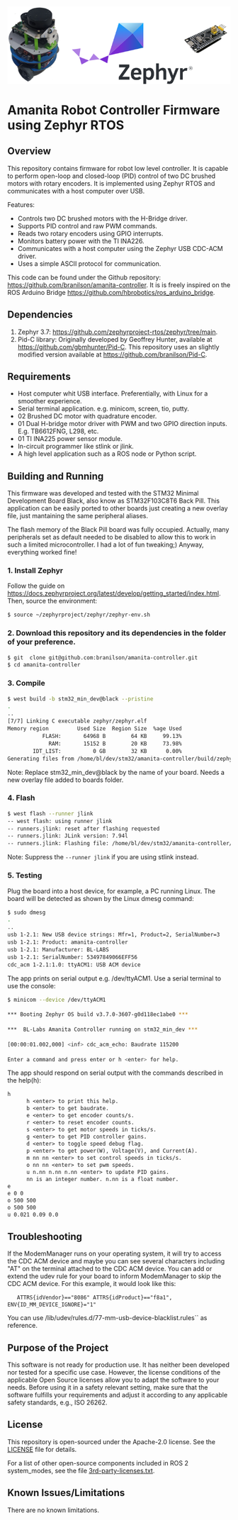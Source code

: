 ![banner](.images/banner_amanita_controller.png)

# Amanita Robot Controller Firmware using Zephyr RTOS

## Overview

This repository contains firmware for robot low level controller. It is capable to perform open-loop and closed-loop (PID) control of two DC brushed motors with rotary encoders. It is implemented using Zephyr RTOS and communicates with a host computer over USB.

Features:
- Controls two DC brushed motors with the H-Bridge driver.
- Supports PID control and raw PWM commands.
- Reads two rotary encoders using GPIO interrupts.
- Monitors battery power with the TI INA226.
- Communicates with a host computer using the Zephyr USB CDC-ACM driver.
- Uses a simple ASCII protocol for communication.

This code can be found under the Github repository: <https://github.com/branilson/amanita-controller>. It is is freely inspired on the ROS Arduino Bridge <https://github.com/hbrobotics/ros_arduino_bridge>.

## Dependencies

1. Zephyr 3.7: <https://github.com/zephyrproject-rtos/zephyr/tree/main>.
2. Pid-C library: Originally developed by Geoffrey Hunter, available at <https://github.com/gbmhunter/Pid-C>. This repository uses an slightly modified version available at <https://github.com/branilson/Pid-C>.

## Requirements

* Host computer whit USB interface. Preferentially, with Linux for a smoother experience.
* Serial terminal application. e.g. minicom, screen, tio, putty.
* 02 Brushed DC motor with quadrature encoder.
* 01 Dual H-bridge motor driver with PWM and two GPIO direction inputs. E.g. TB6612FNG, L298, etc.
* 01 TI INA225 power sensor module.
* In-circuit programmer like stlink or jlink.
* A high level application such as a ROS node or Python script.

## Building and Running

This firmware was developed and tested with the STM32 Minimal Development Board Black, also know as STM32F103C8T6 Back Pill. This application can be easily ported to other boards just creating a new overlay file, just mantaining the same peripheral aliases.

The flash memory of the Black Pill board was fully occupied. Actually, many peripherals set as default needed to be disabled to allow this to work in such a limited microcontroller. I had a lot of fun tweaking;) Anyway, everything worked fine!

### 1. Install Zephyr

Follow the guide on <https://docs.zephyrproject.org/latest/develop/getting_started/index.html>. Then, source the environment:

```bash
$ source ~/zephyrproject/zephyr/zephyr-env.sh
```

### 2. Download this repository and its dependencies in the folder of your preference.
```bash
$ git  clone git@github.com:branilson/amanita-controller.git
$ cd amanita-controller
```
### 3. Compile

```bash
$ west build -b stm32_min_dev@black --pristine
.
..
[7/7] Linking C executable zephyr/zephyr.elf
Memory region         Used Size  Region Size  %age Used
           FLASH:       64968 B        64 KB     99.13%
             RAM:       15152 B        20 KB     73.98%
        IDT_LIST:          0 GB        32 KB      0.00%
Generating files from /home/bl/dev/stm32/amanita-controller/build/zephyr/zephyr.elf for board: stm32_min_dev
```
Note: Replace stm32_min_dev@black by the name of your board. Needs a new overlay file added to boards folder.

### 4. Flash

```bash
$ west flash --runner jlink
-- west flash: using runner jlink
-- runners.jlink: reset after flashing requested
-- runners.jlink: JLink version: 7.94l
-- runners.jlink: Flashing file: /home/bl/dev/stm32/amanita-controller/build/zephyr/zephyr.hex
```
Note: Suppress the ```--runner jlink``` if you are using stlink instead.

### 5. Testing

Plug the board into a host device, for example, a PC running Linux.
The board will be detected as shown by the Linux dmesg command:

```bash
$ sudo dmesg
.
..
usb 1-2.1: New USB device strings: Mfr=1, Product=2, SerialNumber=3
usb 1-2.1: Product: amanita-controller
usb 1-2.1: Manufacturer: BL-LABS
usb 1-2.1: SerialNumber: 53497849066EFF56
cdc_acm 1-2.1:1.0: ttyACM1: USB ACM device
```
The app prints on serial output e.g. /dev/ttyACM1. Use a serial terminal to use the console:

```bash
$ minicom --device /dev/ttyACM1

*** Booting Zephyr OS build v3.7.0-3607-g0d118ec1abe0 ***

***  BL-Labs Amanita Controller running on stm32_min_dev ***

[00:00:01.002,000] <inf> cdc_acm_echo: Baudrate 115200

Enter a command and press enter or h <enter> for help.
```

The app should respond on serial output with the commands described in the help(h):
```
h
      h <enter> to print this help.
      b <enter> to get baudrate.
      e <enter> to get encoder counts/s.
      r <enter> to reset encoder counts.
      s <enter> to get motor speeds in ticks/s.
      g <enter> to get PID controller gains.
      d <enter> to toggle speed debug flag.
      p <enter> to get power(W), Voltage(V), and Current(A).
      m nn nn <enter> to set control speeds in ticks/s.
      o nn nn <enter> to set pwm speeds.
      u n.nn n.nn n.nn <enter> to update PID gains.
      nn is an integer number. n.nn is a float number.
e
e 0 0
o 500 500
o 500 500
u 0.021 0.09 0.0
```

## Troubleshooting

If the ModemManager runs on your operating system, it will try
to access the CDC ACM device and maybe you can see several characters
including "AT" on the terminal attached to the CDC ACM device.
You can add or extend the udev rule for your board to inform
ModemManager to skip the CDC ACM device.
For this example, it would look like this:

```
   ATTRS{idVendor}=="8086" ATTRS{idProduct}=="f8a1", ENV{ID_MM_DEVICE_IGNORE}="1"
```
You can use /lib/udev/rules.d/77-mm-usb-device-blacklist.rules`` as reference.

## Purpose of the Project

This software is not ready for production use. It has neither been developed nor
tested for a specific use case. However, the license conditions of the
applicable Open Source licenses allow you to adapt the software to your needs.
Before using it in a safety relevant setting, make sure that the software
fulfills your requirements and adjust it according to any applicable safety
standards, e.g., ISO 26262.

## License

This repository is open-sourced under the Apache-2.0 license. See the [LICENSE](LICENSE) file for details.

For a list of other open-source components included in ROS 2 system_modes,
see the file [3rd-party-licenses.txt](3rd-party-licenses.txt).

## Known Issues/Limitations

There are no known limitations.